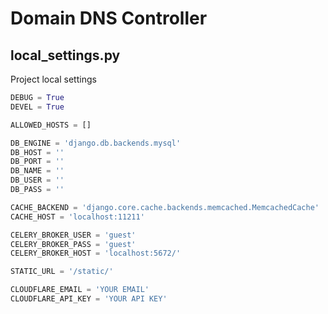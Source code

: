 # Domain DNS Controller 

## local_settings.py
Project local settings

```python
DEBUG = True
DEVEL = True

ALLOWED_HOSTS = []

DB_ENGINE = 'django.db.backends.mysql'
DB_HOST = ''
DB_PORT = ''
DB_NAME = ''
DB_USER = ''
DB_PASS = ''

CACHE_BACKEND = 'django.core.cache.backends.memcached.MemcachedCache'
CACHE_HOST = 'localhost:11211'

CELERY_BROKER_USER = 'guest'
CELERY_BROKER_PASS = 'guest'
CELERY_BROKER_HOST = 'localhost:5672/'

STATIC_URL = '/static/'

CLOUDFLARE_EMAIL = 'YOUR EMAIL'
CLOUDFLARE_API_KEY = 'YOUR API KEY'
```